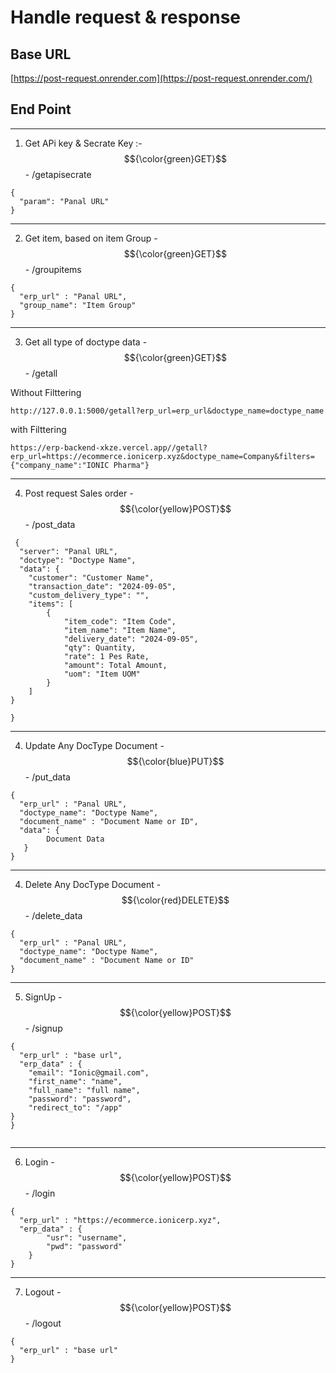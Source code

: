 
 # Handle request & response 
 
 ## Base URL

[https://post-request.onrender.com](https://post-request.onrender.com/)

## End Point
--------------------------------------------------------------------------------------------------
1. Get APi key & Secrate Key :- $${\color{green}GET}$$ -   /getapisecrate
   
```
{
  "param": "Panal URL"
}
```

--------------------------------------------------------------------------------------------------
2. Get item, based on item Group - $${\color{green}GET}$$ -  /groupitems
```
{
  "erp_url" : "Panal URL",
  "group_name": "Item Group"
}
```
---------------------------------------------------------------------------------------------------
3. Get all type of doctype data - $${\color{green}GET}$$ - /getall

   
Without Filttering
```
http://127.0.0.1:5000/getall?erp_url=erp_url&doctype_name=doctype_name
```
with Filttering
```
https://erp-backend-xkze.vercel.app//getall?erp_url=https://ecommerce.ionicerp.xyz&doctype_name=Company&filters={"company_name":"IONIC Pharma"}
```
---------------------------------------------------------------------------------------------------
4. Post request Sales order -  $${\color{yellow}POST}$$ -  /post_data
```
 {
  "server": "Panal URL",
  "doctype": "Doctype Name",
  "data": {
    "customer": "Customer Name",
    "transaction_date": "2024-09-05",
    "custom_delivery_type": "",  
    "items": [
        {
            "item_code": "Item Code",
            "item_name": "Item Name",
            "delivery_date": "2024-09-05",
            "qty": Quantity,
            "rate": 1 Pes Rate,
            "amount": Total Amount,
            "uom": "Item UOM"
        }
    ]
}

}
```
---------------------------------------------------------------------------------------------------
4. Update Any DocType Document -  $${\color{blue}PUT}$$ - /put_data

```
{
  "erp_url" : "Panal URL",
  "doctype_name": "Doctype Name",
  "document_name" : "Document Name or ID",
  "data": {
        Document Data 
   }
}
```

---------------------------------------------------------------------------------------------------
4. Delete Any DocType Document -  $${\color{red}DELETE}$$ - /delete_data

```
{
  "erp_url" : "Panal URL",
  "doctype_name": "Doctype Name",
  "document_name" : "Document Name or ID"
}
```
-----------------------------------------------------------------------------------------------------
5. SignUp  -  $${\color{yellow}POST}$$ - /signup
```
{
  "erp_url" : "base url",
  "erp_data" : {
    "email": "Ionic@gmail.com",
    "first_name": "name",
    "full_name": "full name",
    "password": "password",
    "redirect_to": "/app"
}
}


```
-----------------------------------------------------------------------------------------------------
6. Login  -  $${\color{yellow}POST}$$ - /login

```
{
  "erp_url" : "https://ecommerce.ionicerp.xyz",
  "erp_data" : {
        "usr": "username",
        "pwd": "password"
    }
}

```
------------------------------------------------------------------------------------------------------
7. Logout -  $${\color{yellow}POST}$$ - /logout

```
{
  "erp_url" : "base url"
}
```


